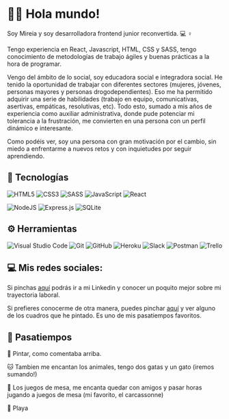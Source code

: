 # 👋🏼 Hola mundo!  

Soy Mireia y soy desarrolladora frontend junior reconvertida. 💻 ♀️

Tengo experiencia en React, Javascript, HTML, CSS y SASS, tengo conocimiento de metodologías de trabajo ágiles y buenas prácticas a la hora de programar. 

Vengo del ámbito de lo social, soy educadora social e integradora social. He tenido la oportunidad de trabajar con diferentes sectores (mujeres, jóvenes, personas mayores y personas drogodependientes). Eso me ha permitido adquirir una serie de habilidades (trabajo en equipo, comunicativas, asertivas, empáticas, resolutivas, etc). Todo esto, sumado a mis años de experiencia como auxiliar administrativa, donde pude potenciar mi tolerancia a la frustración, me convierten en una persona con un perfil dinámico e interesante. 

Como podéis ver, soy una persona con gran motivación por el cambio, sin miedo a enfrentarme a nuevos retos y con inquietudes por seguir aprendiendo.


## 🚀 Tecnologías 


![HTML5](https://img.shields.io/badge/html5-%23E34F26.svg?style=for-the-badge&logo=html5&logoColor=white)
![CSS3](https://img.shields.io/badge/css3-%231572B6.svg?style=for-the-badge&logo=css3&logoColor=white)
![SASS](https://img.shields.io/badge/SASS-hotpink.svg?style=for-the-badge&logo=SASS&logoColor=white)
![JavaScript](https://img.shields.io/badge/javascript-%23323330.svg?style=for-the-badge&logo=javascript&logoColor=%23F7DF1E)
![React](https://img.shields.io/badge/react-%2320232a.svg?style=for-the-badge&logo=react&logoColor=%2361DAFB)



![NodeJS](https://img.shields.io/badge/node.js-6DA55F?style=for-the-badge&logo=node.js&logoColor=white)
![Express.js](https://img.shields.io/badge/express.js-%23404d59.svg?style=for-the-badge&logo=express&logoColor=%2361DAFB)
![SQLite](https://img.shields.io/badge/sqlite-%2307405e.svg?style=for-the-badge&logo=sqlite&logoColor=white)



## ⚙️ Herramientas 

![Visual Studio Code](https://img.shields.io/badge/Visual%20Studio%20Code-0078d7.svg?style=for-the-badge&logo=visual-studio-code&logoColor=white)
![Git](https://img.shields.io/badge/git-%23F05033.svg?style=for-the-badge&logo=git&logoColor=white)
![GitHub](https://img.shields.io/badge/github-%23121011.svg?style=for-the-badge&logo=github&logoColor=white)
![Heroku](https://img.shields.io/badge/heroku-%23430098.svg?style=for-the-badge&logo=heroku&logoColor=white)
![Slack](https://img.shields.io/badge/Slack-4A154B?style=for-the-badge&logo=slack&logoColor=white)
![Postman](https://img.shields.io/badge/Postman-FF6C37?style=for-the-badge&logo=postman&logoColor=white)
![Trello](https://img.shields.io/badge/Trello-%23026AA7.svg?style=for-the-badge&logo=Trello&logoColor=white)


## 💻 Mis redes sociales: 


Si pinchas [aquí](https://www.linkedin.com/in/mireia-s-0845661a4/) podrás ir a mi Linkedin y conocer un poquito mejor sobre mi trayectoria laboral. 

Si prefieres conocerme de otra manera, puedes pinchar [aquí](https://www.instagram.com/senderuela___/) y ver alguno de los cuadros que he pintado. Es uno de mis pasatiempos favoritos. 

## 🎊 Pasatiempos 

🎨 Pintar, como comentaba arriba.

🐱 Tambien me encantan los animales, tengo dos gatas y un gato (iremos sumando!) 

🎲 Los juegos de mesa, me encanta quedar con amigos y pasar horas jugando a juegos de mesa (mi favorito, el carcassonne) 

🌊 Playa


